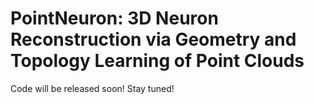 # PointNeuron: 3D Neuron Reconstruction via Geometry and Topology Learning of Point Clouds
Code will be released soon! Stay tuned!
